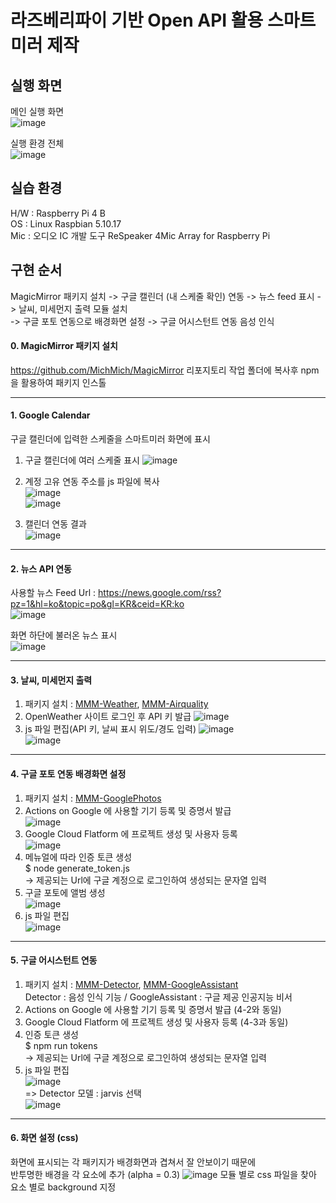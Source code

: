 # 라즈베리파이 기반 Open API 활용 스마트미러 제작

## 실행 화면 
메인 실행 화면  
![image](https://user-images.githubusercontent.com/77951828/127789332-141d89f3-7fae-4acd-a746-4f8bf8adf824.png)   


실행 환경 전체   
![image](https://user-images.githubusercontent.com/77951828/127789432-384c4bc8-c286-42e9-aa28-a8ab5e47c9b7.png)   
 

## 실습 환경 
H/W : Raspberry Pi 4 B   
OS : Linux Raspbian 5.10.17   
Mic : 오디오 IC 개발 도구 ReSpeaker 4Mic Array for Raspberry Pi   


## 구현 순서 
MagicMirror 패키지 설치 -> 구글 캘린더 (내 스케줄 확인) 연동 -> 뉴스 feed 표시 -> 날씨, 미세먼지 출력 모듈 설치   
-> 구글 포토 연동으로 배경화면 설정 -> 구글 어시스턴트 연동 음성 인식 

#### 0. MagicMirror 패키지 설치 
https://github.com/MichMich/MagicMirror
리포지토리 작업 폴더에 복사후 npm 을 활용하여 패키지 인스톨    

---------------------------

#### 1. Google Calendar 
구글 캘린더에 입력한 스케줄을 스마트미러 화면에 표시 

1) 구글 캘린더에 여러 스케줄 표시
![image](https://user-images.githubusercontent.com/77951828/127790237-8aef5245-0c64-4f99-82c3-dd6bd77433e5.png)   

2) 계정 고유 연동 주소를 js 파일에 복사   
![image](https://user-images.githubusercontent.com/77951828/127790309-c407409e-8084-44cd-83ac-174e5a4caee4.png)   
![image](https://user-images.githubusercontent.com/77951828/127790163-08a7d997-4e75-4349-8ecd-24609b5bc3f0.png)   


3) 캘린더 연동 결과   
![image](https://user-images.githubusercontent.com/77951828/127790242-8f0f1d6e-97bc-427b-a586-8f9e878793df.png)  

----------------------------

#### 2. 뉴스 API 연동 
사용할 뉴스 Feed Url : https://news.google.com/rss?pz=1&hl=ko&topic=po&gl=KR&ceid=KR:ko   
![image](https://user-images.githubusercontent.com/77951828/127790852-f101032d-950a-4aba-964a-4c935e88b755.png)   

화면 하단에 불러온 뉴스 표시   
![image](https://user-images.githubusercontent.com/77951828/127790937-7c65211f-59ae-4467-86fa-236827839f14.png)   

-----------------------------

#### 3. 날씨, 미세먼지 출력 
1) 패키지 설치 : [MMM-Weather](https://github.com/bugsounet/MMM-Weather), [MMM-Airquality](https://github.com/CFenner/MMM-AirQuality)   
2) OpenWeather 사이트 로그인 후 API 키 발급 
![image](https://user-images.githubusercontent.com/77951828/127791269-59a6713e-2490-4d9c-9052-533fd199d3d5.png)   
3) js 파일 편집(API 키, 날씨 표시 위도/경도 입력) 
![image](https://user-images.githubusercontent.com/77951828/127791325-e29c3484-18fd-49b7-83ad-027682cc4f58.png)   
![image](https://user-images.githubusercontent.com/77951828/127791474-657fb592-0417-478c-8d0c-48df15293cb0.png)

-----------------------------

#### 4. 구글 포토 연동 배경화면 설정   
1) 패키지 설치 : [MMM-GooglePhotos](https://github.com/aneaville/MMM-GooglePhotos)     
2) Actions on Google 에 사용할 기기 등록 및 증명서 발급   
![image](https://user-images.githubusercontent.com/77951828/127792604-4f931595-0072-47f9-a082-b44dda3daaf4.png)   
3) Google Cloud Flatform 에 프로젝트 생성 및 사용자 등록   
![image](https://user-images.githubusercontent.com/77951828/127792757-e199a6ac-4a06-48ae-9ba5-385de5211367.png)   
4) 메뉴얼에 따라 인증 토큰 생성      
$ node generate_token.js     
-> 제공되는 Url에 구글 계정으로 로그인하여 생성되는 문자열 입력      
5) 구글 포토에 앨범 생성     
![image](https://user-images.githubusercontent.com/77951828/127792941-2d5b9bc7-a826-4a36-b918-a539da11def8.png)    
6) js 파일 편집    
![image](https://user-images.githubusercontent.com/77951828/127793020-18493b5e-fe29-4acc-8681-0d7306017102.png)   

------------------------------

#### 5. 구글 어시스턴트 연동 
1) 패키지 설치 : [MMM-Detector](https://github.com/bugsounet/MMM-Detector), [MMM-GoogleAssistant](https://github.com/bugsounet/MMM-GoogleAssistant)    
Detector : 음성 인식 기능 / GoogleAssistant : 구글 제공 인공지능 비서    
3) Actions on Google 에 사용할 기기 등록 및 증명서 발급 (4-2와 동일)    
4) Google Cloud Flatform 에 프로젝트 생성 및 사용자 등록 (4-3과 동일)    
5) 인증 토큰 생성    
$ npm run tokens    
-> 제공되는 Url에 구글 계정으로 로그인하여 생성되는 문자열 입력    
6) js 파일 편집   
![image](https://user-images.githubusercontent.com/77951828/127793505-0082ed22-a26c-49c0-8e5b-ea1ae50d7058.png)   
=> Detector 모델 : jarvis 선택   
![image](https://user-images.githubusercontent.com/77951828/127793540-cf3a1d18-b24e-493c-9333-20c70f4d29d1.png)   

------------------------------

#### 6. 화면 설정 (css) 
화면에 표시되는 각 패키지가 배경화면과 겹쳐서 잘 안보이기 때문에   
반투명한 배경을 각 요소에 추가 (alpha = 0.3) 
![image](https://user-images.githubusercontent.com/77951828/127793689-33a985bc-ddbe-4090-99d0-23a991fa9114.png)
모듈 별로 css 파일을 찾아 요소 별로 background 지정 

